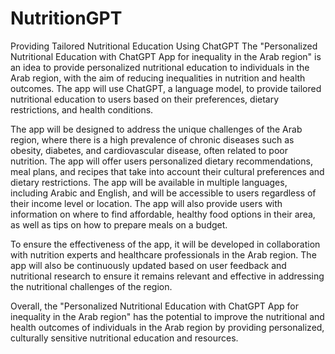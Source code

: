 # NutritionGPT

Providing Tailored Nutritional Education Using ChatGPT
The "Personalized Nutritional Education with ChatGPT App for inequality in the Arab region" is an idea to provide personalized nutritional education to individuals in the Arab region, with the aim of reducing inequalities in nutrition and health outcomes. The app will use ChatGPT, a language model, to provide tailored nutritional education to users based on their preferences, dietary restrictions, and health conditions.

The app will be designed to address the unique challenges of the Arab region, where there is a high prevalence of chronic diseases such as obesity, diabetes, and cardiovascular disease, often related to poor nutrition. The app will offer users personalized dietary recommendations, meal plans, and recipes that take into account their cultural preferences and dietary restrictions.
The app will be available in multiple languages, including Arabic and English, and will be accessible to users regardless of their income level or location. The app will also provide users with information on where to find affordable, healthy food options in their area, as well as tips on how to prepare meals on a budget.

To ensure the effectiveness of the app, it will be developed in collaboration with nutrition experts and healthcare professionals in the Arab region. The app will also be continuously updated based on user feedback and nutritional research to ensure it remains relevant and effective in addressing the nutritional challenges of the region.

Overall, the "Personalized Nutritional Education with ChatGPT App for inequality in the Arab region" has the potential to improve the nutritional and health outcomes of individuals in the Arab region by providing personalized, culturally sensitive nutritional education and resources.
